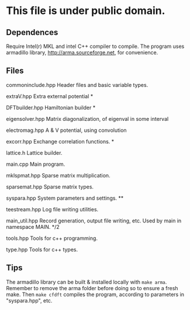 
# This file is under public domain.

## Dependences
Require Intel(r) MKL and intel C++ compiler to compile.
The program uses armadillo library, http://arma.sourceforge.net, for convenience.

## Files

commoninclude.hpp        Header files and basic variable types.

extraV.hpp	         Extra external potential *

DFTbuilder.hpp		 Hamiltonian builder *

eigensolver.hpp		 Matrix diagonalization, of eigenval in some interval

electromag.hpp		 A & V potential, using convolution

excorr.hpp		 Exchange correlation functions. *

lattice.h		 Lattice builder.

main.cpp		 Main program.

mklspmat.hpp		 Sparse matrix multiplication.

sparsemat.hpp		 Sparse matrix types.

syspara.hpp		 System parameters and settings. **

teestream.hpp		 Log file writing utilities.

main_util.hpp		 Record generation, output file writing, etc. Used by main in namespace MAIN. */2

tools.hpp		 Tools for c++ programming.

type.hpp		 Tools for c++ types.


## Tips
The armadillo library can be built & installed locally with `make arma`. Remember to remove the arma folder before doing so to ensure a fresh make.
Then `make cfdft` compiles the program, according to parameters in "syspara.hpp", etc.
